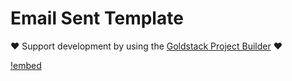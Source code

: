# Email Sent Template

❤️ Support development by using the [Goldstack Project Builder](https://goldstack.party) ❤️

[!embed](../../../docs/docs/modules/email-send/index.md)
